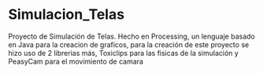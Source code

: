 # Simulacion_Telas
Proyecto de Simulación de Telas. Hecho en Processing, un lenguaje basado en Java para la creacion de graficos, para la creación de este proyecto se hizo uso de 2 librerias más, Toxiclips para las fisicas de la simulación y PeasyCam para el movimiento de camara
